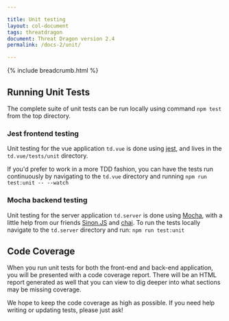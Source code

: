 ```yaml
---

title: Unit testing
layout: col-document
tags: threatdragon
document: Threat Dragon version 2.4
permalink: /docs-2/unit/

---
```


{% include breadcrumb.html %}

## Running Unit Tests

The complete suite of unit tests can be run locally using command `npm test` from the top directory.

### Jest frontend testing

Unit testing for the vue application `td.vue` is done using [jest](https://jestjs.io/),
and lives in the `td.vue/tests/unit` directory.

If you'd prefer to work in a more TDD fashion, you can have the tests run continuously by
navigating to the `td.vue` directory and running `npm run test:unit -- --watch`

### Mocha backend testing

Unit testing for the server application `td.server` is done using [Mocha](https://mochajs.org/),
with a little help from our friends [Sinon.JS](https://sinonjs.org/) and [chai](https://www.chaijs.com/).
To run the tests locally navigate to the `td.server` directory and run: `npm run test:unit`

## Code Coverage

When you run unit tests for both the front-end and back-end application,
you will be presented with a code coverage report.
There will be an HTML report generated as well that you can view to
dig deeper into what sections may be missing coverage.

We hope to keep the code coverage as high as possible.  If you need help writing or updating tests, please just ask!
